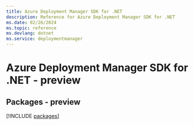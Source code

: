 ```yaml
---
title: Azure Deployment Manager SDK for .NET
description: Reference for Azure Deployment Manager SDK for .NET
ms.date: 02/26/2024
ms.topic: reference
ms.devlang: dotnet
ms.service: deploymentmanager
---
```

# Azure Deployment Manager SDK for .NET - preview
## Packages - preview
[!INCLUDE [packages](deployment-manager-index.md)]